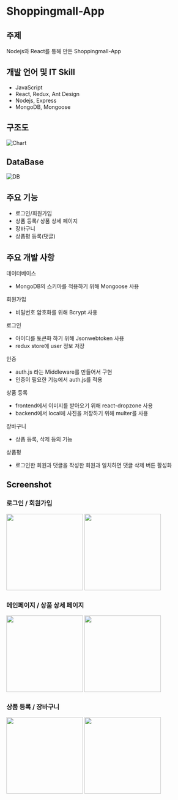 # Shoppingmall-App

## 주제
Nodejs와 React를 통해 만든 Shoppingmall-App

## 개발 언어 및 IT Skill
- JavaScript
- React, Redux, Ant Design
- Nodejs, Express
- MongoDB, Mongoose

## 구조도
![Chart](https://user-images.githubusercontent.com/39545165/87869191-baa95580-c9d8-11ea-8ca6-b05fcd18ddb2.jpg)

## DataBase
![DB](https://user-images.githubusercontent.com/39545165/87869192-baa95580-c9d8-11ea-804a-a96a90ffc59d.jpg)

## 주요 기능
- 로그인/회원가입
- 상품 등록/ 상품 상세 페이지
- 장바구니
- 상품평 등록(댓글)

## 주요 개발 사항

데이터베이스
-	MongoDB의 스키마를 적용하기 위해 Mongoose 사용

회원가입
-	비밀번호 암호화를 위해 Bcrypt 사용

로그인
-	아이디를 토큰화 하기 위해 Jsonwebtoken 사용
-	redux store에 user 정보 저장

인증
-	auth.js 라는 Middleware를 만들어서 구현
-	인증이 필요한 기능에서 auth.js를 적용

상품 등록
-	frontend에서 이미지를 받아오기 위해 react-dropzone 사용
-	backend에서 local에 사진을 저장하기 위해 multer를 사용

장바구니
-	상품 등록, 삭제 등의 기능

상품평
-	로그인한 회원과 댓글을 작성한 회원과 일치하면 댓글 삭제 버튼 활성화

## Screenshot

### 로그인 / 회원가입
<div>
  <img width="200" src="https://user-images.githubusercontent.com/39545165/87869194-bbda8280-c9d8-11ea-9631-02c9802fa7bd.png">
  
  <img width="200" src="https://user-images.githubusercontent.com/39545165/87869197-bd0baf80-c9d8-11ea-8300-5372b0f0037b.png">
</div>

### 메인페이지 / 상품 상세 페이지
<div>
  <img width="200" src="https://user-images.githubusercontent.com/39545165/87869193-bb41ec00-c9d8-11ea-902d-1b2ed90918e6.png">
  
  <img width="200" src="https://user-images.githubusercontent.com/39545165/87869196-bc731900-c9d8-11ea-9933-b6881f6575ce.png">
</div>

### 상품 등록 / 장바구니
<div>
  <img width="200" src="https://user-images.githubusercontent.com/39545165/87869198-bd0baf80-c9d8-11ea-8379-2cda8bdc4497.png">
  
  <img width="200" src="https://user-images.githubusercontent.com/39545165/87869190-b9782880-c9d8-11ea-8346-a2477a1774cc.png">
</div>
